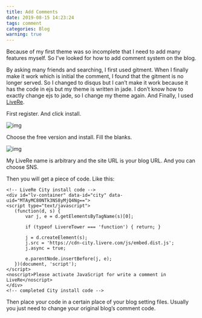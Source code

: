 ```yaml
---
title: Add Comments
date: 2019-08-15 14:23:24
tags: comment
categories: Blog
warning: true
---
```


Because of my first theme was so incomplete that I need to add many features myself. So I’ve looked for how to add comment system on the blog.

<!--more-->

By asking many friends and searching, I first used gitment. When I finally make it work which is initial the comment, I found that the gitment is no longer served. So I changed to disqus but I can’t make it work because it has the code in ejs but my theme is written in jade. I don’t know how to exactly change ejs to jade, so I change my theme again. And Finally, I used [LiveRe](https://dyingdown.github.io/2019/08/15/Add-Comments/[https://www.livere.com](https://www.livere.com/)).

First register. And click install.

![img](https://s2.ax1x.com/2019/08/15/mVf9Z8.png)

Choose the free version and install. Fill the blanks.

![img](https://s2.ax1x.com/2019/08/15/mVf1JJ.png)

My LiveRe name is arbitrary and the site URL is your blog URL. And you can choose SNS.

Then you will get a piece of code. Like this:

```
<!-- LiveRe City install code -->
<div id="lv-container" data-id="city" data-uid="MTAyMC80NTk3NS8yMjQ4Ng==">
<script type="text/javascript">
   (function(d, s) {
       var j, e = d.getElementsByTagName(s)[0];

       if (typeof LivereTower === 'function') { return; }

       j = d.createElement(s);
       j.src = 'https://cdn-city.livere.com/js/embed.dist.js';
       j.async = true;

       e.parentNode.insertBefore(j, e);
   })(document, 'script');
</script>
<noscript>Please activate JavaScript for write a comment in LiveRe</noscript>
</div>
<!-- completed City install code -->
```

Then place your code in a certain place of your blog setting files. Usually you just need to change your original blog’s comment code.